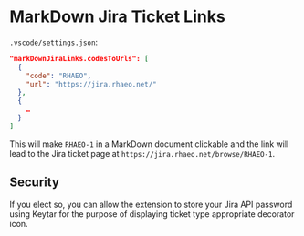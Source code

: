 # MarkDown Jira Ticket Links

`.vscode/settings.json`:

```json
"markDownJiraLinks.codesToUrls": [
  {
    "code": "RHAEO",
    "url": "https://jira.rhaeo.net/"
  },
  {
    …
  }
]
```

This will make `RHAEO-1` in a MarkDown document clickable and
the link will lead to the Jira ticket page at `https://jira.rhaeo.net/browse/RHAEO-1`.

## Security

If you elect so, you can allow the extension to store your Jira API password using Keytar
for the purpose of displaying ticket type appropriate decorator icon.
